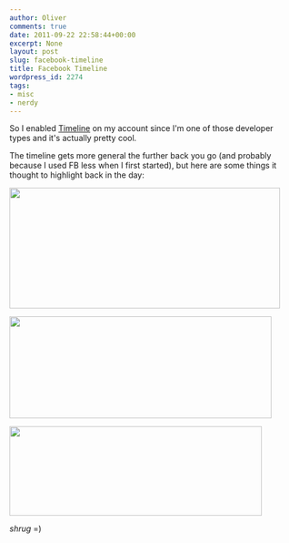 ```yaml
---
author: Oliver
comments: true
date: 2011-09-22 22:58:44+00:00
excerpt: None
layout: post
slug: facebook-timeline
title: Facebook Timeline
wordpress_id: 2274
tags:
- misc
- nerdy
---
```


So I enabled <a href="https://www.facebook.com/about/timeline">Timeline</a> on my account since I'm one of those developer types and it's actually pretty cool.

The timeline gets more general the further back you go (and probably because I used FB less when I first started), but here are some things it thought to highlight back in the day:

<a href="https://www.owiber.com/wp-content/uploads/2011/09/2011-09-22-05.46.45-pm.png"><img src="https://www.owiber.com/wp-content/uploads/2011/09/2011-09-22-05.46.45-pm.png" alt="" title="2011-09-22 05.46.45 pm" width="476" height="212" class="alignleft size-full wp-image-2275" /></a>

<a href="https://www.owiber.com/wp-content/uploads/2011/09/2011-09-22-05.47.01-pm.png"><img src="https://www.owiber.com/wp-content/uploads/2011/09/2011-09-22-05.47.01-pm.png" alt="" title="2011-09-22 05.47.01 pm" width="461" height="179" class="alignleft size-full wp-image-2276" /></a>

<a href="https://www.owiber.com/wp-content/uploads/2011/09/2011-09-22-05.49.18-pm.png"><img src="https://www.owiber.com/wp-content/uploads/2011/09/2011-09-22-05.49.18-pm.png" alt="" title="2011-09-22 05.49.18 pm" width="444" height="157" class="alignleft size-full wp-image-2277" /></a>

*shrug* =)